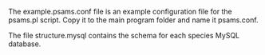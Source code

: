 The example.psams.conf file is an example configuration file for the psams.pl script. Copy it to the main program folder and name it psams.conf.

The file structure.mysql contains the schema for each species MySQL database.
